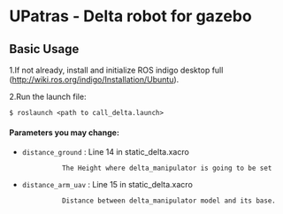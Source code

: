 UPatras - Delta robot for gazebo
=============

## Basic Usage

1.If not already, install  and initialize ROS indigo desktop full (http://wiki.ros.org/indigo/Installation/Ubuntu).

2.Run the launch file:

    $ roslaunch <path to call_delta.launch>




#### Parameters you may change:
* `distance_ground` : Line 14 in static_delta.xacro 
        
            
                The Height where delta_manipulator is going to be set


* `distance_arm_uav` : Line 15 in static_delta.xacro 

                Distance between delta_manipulator model and its base.


